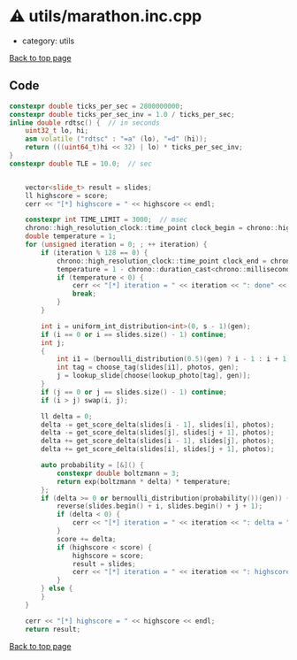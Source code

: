 <!-- mathjax config similar to math.stackexchange -->
<script type="text/javascript" async
  src="https://cdnjs.cloudflare.com/ajax/libs/mathjax/2.7.5/MathJax.js?config=TeX-MML-AM_CHTML">
</script>
<script type="text/x-mathjax-config">
  MathJax.Hub.Config({
    TeX: { equationNumbers: { autoNumber: "AMS" }},
    tex2jax: {
      inlineMath: [ ['$','$'] ],
      processEscapes: true
    },
    "HTML-CSS": { matchFontHeight: false },
    displayAlign: "left",
    displayIndent: "2em"
  });
</script>

<script type="text/javascript" src="https://cdnjs.cloudflare.com/ajax/libs/jquery/3.4.1/jquery.min.js"></script>
<script src="https://cdn.jsdelivr.net/npm/jquery-balloon-js@1.1.2/jquery.balloon.min.js" integrity="sha256-ZEYs9VrgAeNuPvs15E39OsyOJaIkXEEt10fzxJ20+2I=" crossorigin="anonymous"></script>
<script type="text/javascript" src="../../assets/js/copy-button.js"></script>
<link rel="stylesheet" href="../../assets/css/copy-button.css" />


# :warning: utils/marathon.inc.cpp
* category: utils


[Back to top page](../../index.html)



## Code
```cpp
constexpr double ticks_per_sec = 2800000000;
constexpr double ticks_per_sec_inv = 1.0 / ticks_per_sec;
inline double rdtsc() {  // in seconds
    uint32_t lo, hi;
    asm volatile ("rdtsc" : "=a" (lo), "=d" (hi));
    return (((uint64_t)hi << 32) | lo) * ticks_per_sec_inv;
}
constexpr double TLE = 10.0;  // sec


    vector<slide_t> result = slides;
    ll highscore = score;
    cerr << "[*] highscore = " << highscore << endl;

    constexpr int TIME_LIMIT = 3000;  // msec
    chrono::high_resolution_clock::time_point clock_begin = chrono::high_resolution_clock::now();
    double temperature = 1;
    for (unsigned iteration = 0; ; ++ iteration) {
        if (iteration % 128 == 0) {
            chrono::high_resolution_clock::time_point clock_end = chrono::high_resolution_clock::now();
            temperature = 1 - chrono::duration_cast<chrono::milliseconds>(clock_end - clock_begin).count() / TIME_LIMIT;
            if (temperature < 0) {
                cerr << "[*] iteration = " << iteration << ": done" << endl;
                break;
            }
        }

        int i = uniform_int_distribution<int>(0, s - 1)(gen);
        if (i == 0 or i == slides.size() - 1) continue;
        int j;
        {
            int i1 = (bernoulli_distribution(0.5)(gen) ? i - 1 : i + 1);
            int tag = choose_tag(slides[i1], photos, gen);
            j = lookup_slide[choose(lookup_photo[tag], gen)];
        }
        if (j == 0 or j == slides.size() - 1) continue;
        if (i > j) swap(i, j);

        ll delta = 0;
        delta -= get_score_delta(slides[i - 1], slides[i], photos);
        delta -= get_score_delta(slides[j], slides[j + 1], photos);
        delta += get_score_delta(slides[i - 1], slides[j], photos);
        delta += get_score_delta(slides[i], slides[j + 1], photos);

        auto probability = [&]() {
            constexpr double boltzmann = 3;
            return exp(boltzmann * delta) * temperature;
        };
        if (delta >= 0 or bernoulli_distribution(probability())(gen)) {
            reverse(slides.begin() + i, slides.begin() + j + 1);
            if (delta < 0) {
                cerr << "[*] iteration = " << iteration << ": delta = " << delta << ": p = " << probability() << endl;
            }
            score += delta;
            if (highscore < score) {
                highscore = score;
                result = slides;
                cerr << "[*] iteration = " << iteration << ": highscore = " << highscore << endl;
            }
        } else {
        }
    }

    cerr << "[*] highscore = " << highscore << endl;
    return result;

```

[Back to top page](../../index.html)

